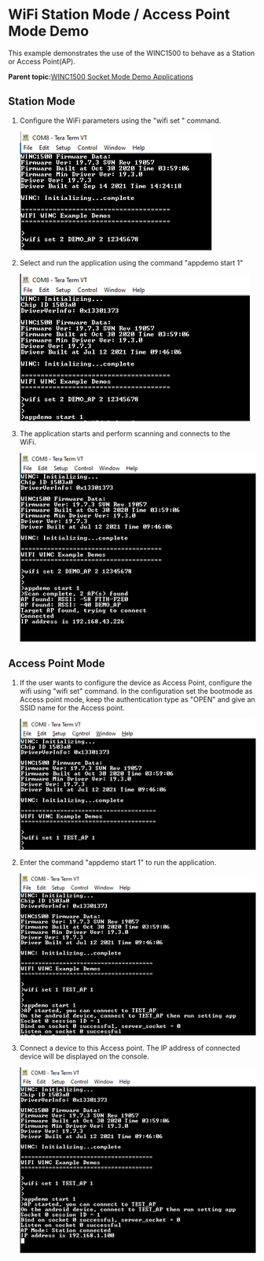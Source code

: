 # WiFi Station Mode / Access Point Mode Demo

This example demonstrates the use of the WINC1500 to behave as a Station or Access Point\(AP\).

**Parent topic:**[WINC1500 Socket Mode Demo Applications](GUID-52D24502-1FE3-473D-9DA1-624A4E26166B.md)

## Station Mode

1.  Configure the WiFi parameters using the "wifi set " command.

    ![wifi_config](GUID-3C9CE2F8-D348-4ECA-8DB9-1C6988EBFB37-low.png)

2.  Select and run the application using the command "appdemo start 1"

    ![ap_scan_start](GUID-3A412DD6-7F8B-4EA9-8E05-B2CC8CDC41C2-low.png)

3.  The application starts and perform scanning and connects to the<br />WiFi.

    ![ap_scan_console](GUID-7A8A551E-EB31-4F36-BC21-157C42FFF17E-low.png)


## Access Point Mode

1.  If the user wants to configure the device as Access Point, configure the wifi using "wifi set" command. In the configuration set the bootmode as Access point mode, keep the authentication type as "OPEN" and give an SSID name for the Access point.

    ![ap_mode_config_cmd](GUID-88D9D72E-16BC-4BF3-8DD2-D9816FC7705D-low.png)

2.  Enter the command "appdemo start 1" to run the application.

    ![ap_mode_config](GUID-B8993D96-6FD5-47E7-8FCA-7D1A3FA73DD1-low.png)

3.  Connect a device to this Access point. The IP address of connected device will be displayed on the console.

    ![ap_mode_connected](GUID-8E19D0AC-9286-46BE-B627-45BB547F7701-low.png)


